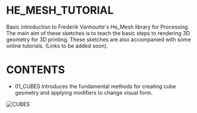 HE_MESH_TUTORIAL
================

Basic introduction to Frederik Vanhoutte's He_Mesh library for Processing. The main aim of these sketches is to teach the basic steps to rendering 3D geometry for 3D printing. These sketches are also accompanied with some online tutorials. (Links to be added soon).


CONTENTS
========

- 01_CUBES
Introduces the fundamental methods for creating cube geometry and applying modifiers to change visual form.

![CUBES](https://cloud.githubusercontent.com/assets/1027891/5424376/b6fe8dbc-82ec-11e4-9a27-9027828e7c5a.jpg)
